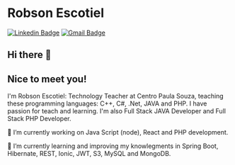# Robson Escotiel

[![Linkedin Badge](https://img.shields.io/badge/-robsonescotiel-blue?style=flat-square&logo=Linkedin&logoColor=white&link=https://www.linkedin.com/in/robson-escotiel/)](https://www.linkedin.com/in/robson-escotiel/)
[![Gmail Badge](https://img.shields.io/badge/-robsonesr@gmail.com-c14438?style=flat-square&logo=Gmail&logoColor=white&link=mailto:robsonesr@gmail.com)](mailto:robsonesr@gmail.com)

## Hi there 👋

## Nice to meet you!

I'm Robson Escotiel: Technology Teacher at Centro Paula Souza, teaching these programming languages: C++, C#, .Net, JAVA and PHP.
I have passion for teach and learning.
I'm also Full Stack JAVA Developer and Full Stack PHP Developer.

🔭 I’m currently working on Java Script (node), React and PHP development.

🌱 I’m currently learning and improving my knowlegments in Spring Boot, Hibernate, REST, Ionic, JWT, S3, MySQL and MongoDB.

<!-- 
**escotiel/escotiel** is a ✨ _special_ ✨ repository because its `README.md` (this file) appears on your GitHub profile.






<!-- 👯 I’m looking to collaborate on ...
🤔 I’m looking for help with ...
- 💬 Ask me about ...
- 📫 How to reach me: ...
- 😄 Pronouns: ...
- ⚡ Fun fact: ...
